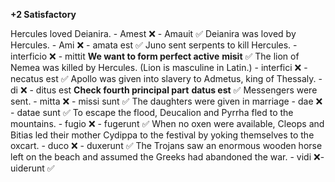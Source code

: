 **+2 Satisfactory**

Hercules loved Deianira. - Amest  ❌ - Amauit ✅
Deianira was loved by Hercules. - Ami ❌ - amata est ✅
Juno sent serpents to kill Hercules. - interficio ❌ - mittit **We want to form perfect active**  **misit** ✅
The lion of Nemea was killed by Hercules. (Lion is masculine in Latin.)  - interfici ❌ - necatus est ✅
Apollo was given into slavery to Admetus, king of Thessaly. - di ❌ - ditus est **Check fourth principal part** **datus est** ✅
Messengers were sent. - mitta ❌ - missi sunt ✅
The daughters were given in marriage - dae ❌ - datae sunt ✅
To escape the flood, Deucalion and Pyrrha fled to the mountains. - fugio ❌ - fugerunt  ✅
When no oxen were available, Cleops and Bitias led their mother Cydippa to the festival by yoking themselves to the oxcart. - duco ❌ - duxerunt ✅
The Trojans saw an enormous wooden horse left on the beach and assumed the Greeks had abandoned the war. - vidi ❌- uiderunt ✅
